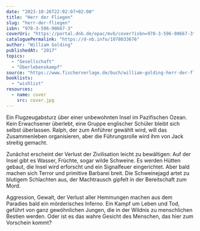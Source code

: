 ```yaml
---
date: "2023-10-26T22:02:07+02:00"
title: "Herr der Fliegen"
slug: "herr-der-fliegen"
isbn: "978-3-596-90667-3"
coverUri: "https://portal.dnb.de/opac/mvb/cover?isbn=978-3-596-90667-3"
cataloguePermalink: "https://d-nb.info/1078033676"
author: "William Golding"
publishedAt: "2017"
topics:
  - "Gesellschaft"
  - "Überlebenskampf"
source: "https://www.fischerverlage.de/buch/william-golding-herr-der-fliegen-9783596906673"
booklists:
  - "wishlist"
resources:
  - name: cover
    src: cover.jpg
---
```

Ein Flugzeugabsturz über einer unbewohnten Insel im Pazifischen Ozean. Kein
Erwachsener überlebt, eine Gruppe englischer Schüler bleibt sich selbst
überlassen. Ralph, der zum Anführer gewählt wird, will das Zusammenleben
organisieren, aber die Führungsrolle wird ihm von Jack streitig gemacht.

Zunächst erscheint der Verlust der Zivilisation leicht zu bewältigen: Auf der
Insel gibt es Wasser, Früchte, sogar wilde Schweine. Es werden Hütten gebaut,
die Insel wird erforscht und ein Signalfeuer eingerichtet. Aber bald machen
sich Terror und primitive Barbarei breit. Die Schweinejagd artet zu blutigem
Schlachten aus, der Machtrausch gipfelt in der Bereitschaft zum Mord.

Aggression, Gewalt, der Verlust aller Hemmungen machen aus dem Paradies bald
ein mörderisches Inferno. Ein Kampf um Leben und Tod, geführt von ganz
gewöhnlichen Jungen, die in der Wildnis zu menschlichen Bestien werden. Oder
ist es das wahre Gesicht des Menschen, das hier zum Vorschein kommt?